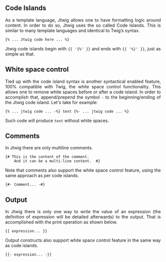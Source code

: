 ## Code Islands

<p style="text-align: justify;">
As a template language, Jtwig allows one to have formatting logic around content. In order to do so, Jtwig uses the so called Code Islands. This is similar to many template languages and identical to Twig’s syntax.
</p>

```twig
{% ... Jtwig code here ... %}
```

<p style="text-align: justify;">
Jtwig code islands begin with <code>{{ '{%' }}</code> and ends with <code>{{ '%}' }}</code>, just as simple as that.
</p>

## White space control

<p style="text-align: justify;">
Tied up with the code island syntax is another syntactical enabled feature, 100% compatible with Twig, the white space control functionality. This allows one to remove white spaces before or after a code island. In order to accomplish that, append/prepend the symbol <code>-</code> to the beginning/ending of the Jtwig code island. Let's take for example:
</p>

```twig
{% ... jtwig code ... -%} text {%- ... jtwig code ... %}
```

<p style="text-align: justify;">
Such code will produce <code>text</code> without white spaces. 
</p>

## Comments

<p style="text-align: justify;">
In Jtwig there are only multiline comments.
</p>

```twig
{# This is the content of the comment. 
    And it can be a multi-line content.  #}
```

<p style="text-align: justify;">
Note that comments also support the white space control feature, using the same approach as per code islands.
</p>

```twig
{#- Comment... -#}
```

## Output

<p style="text-align: justify;">
In Jtwig there is only one way to write the value of an expression (the definition of expression will be detailed afterwards) to the output. That is accomplished with the print operation as shown below.
</p>

```twig
{{ expression... }}
```

<p style="text-align: justify;">
Output constructs also support white space control feature in the same way as code islands.
</p>

```twig
{{- expression... -}}
```

